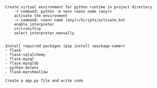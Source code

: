     Create virtual environment for python runtime in project directory
        -> command: python -m venv <venv name (any)>
        activate the environment
        -> command: <venv name (any)>/Scripts/activate.bat
        enable interpreter
        ctrl+shift+p
        select interpreter manually


    Install required packages (pip install <package-name>)
    - flask
    - flask-sqlalchemy
    - flask-mysql
    - flask-mysqldb
    - python-dotenv
    - flask-marshmallow

    Create a app.py file and write code
